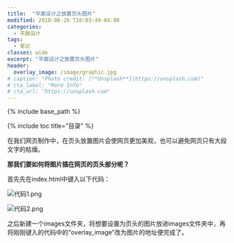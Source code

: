 ```yaml
---
title:  "平面设计之放置页头图片"
modified: 2018-06-26 T16:03:49-04:00
categories: 
  - 平面设计
tags:
  - 笔记
classes: wide
excerpt: "平面设计之放置页头图片"
header:
  overlay_image: /image/graphic.jpg
# caption: "Photo credit: [**Unsplash**](https://unsplash.com)"
# cta_label: "More Info"
# cta_url: "https://unsplash.com"
---
```


{% include base_path %}

{% include toc title="目录" %}


在我们网页制作中，在页头放置图片会使网页更加美观，也可以避免网页只有大段文字的枯燥。

**那我们要如何将图片插在网页的页头部分呢？**

首先先在index.html中键入以下代码：


![代码1.png](https://upload-images.jianshu.io/upload_images/9467429-44d3c875e9897725.png?imageMogr2/auto-orient/strip%7CimageView2/2/w/1240)


![代码2.png](https://upload-images.jianshu.io/upload_images/9467429-a8b2e5571a728253.png?imageMogr2/auto-orient/strip%7CimageView2/2/w/1240)

之后新建一个images文件夹，将想要设置为页头的图片放进images文件夹中，再将刚刚键入的代码中的“overlay_image”改为图片的地址便完成了。
